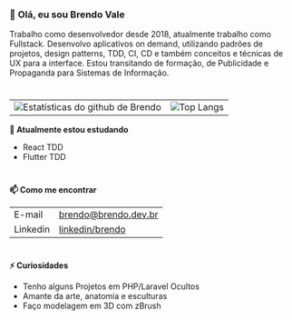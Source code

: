 ### 👋 **Olá, eu sou Brendo Vale**
Trabalho como desenvolvedor desde 2018, atualmente trabalho como Fullstack. Desenvolvo aplicativos on demand, utilizando padrões de projetos, design patterns, TDD, CI, CD e também conceitos e técnicas de UX para a interface. Estou transitando de formação, de Publicidade e Propaganda para Sistemas de Informação.
#

|  |                      |
| ------- | -------------------- |
| ![Estatísticas do github de Brendo](https://github-readme-stats.vercel.app/api?username=bvaledev&show_icons=true&include_all_commits=true&locale=pt-br)  | ![Top Langs](https://github-readme-stats.vercel.app/api/top-langs/?username=bvaledev&hide=javascript&layout=compact&locale=pt-br) |





**🌱 Atualmente estou estudando**

- React TDD
- Flutter TDD
#
**📫 Como me encontrar**

|  |                      |
| ------- | -------------------- |
| E-mail  | <brendo@brendo.dev.br> |
| Linkedin  | [linkedin/brendo](https://www.linkedin.com/in/brendomkt/) |

#
**⚡ Curiosidades**

- Tenho alguns Projetos em PHP/Laravel Ocultos
- Amante da arte, anatomia e esculturas
- Faço modelagem em 3D com zBrush

<!--
**bvaledev/bvaledev** is a ✨ _special_ ✨ repository because its `README.md` (this file) appears on your GitHub profile.

Here are some ideas to get you started:

- 🔭 I’m currently working on ...
- 🌱 I’m currently learning ...
- 👯 I’m looking to collaborate on ...
- 🤔 I’m looking for help with ...
- 💬 Ask me about ...
- 📫 How to reach me: ...
- 😄 Pronouns: ...
- ⚡ Fun fact: ...
-->
